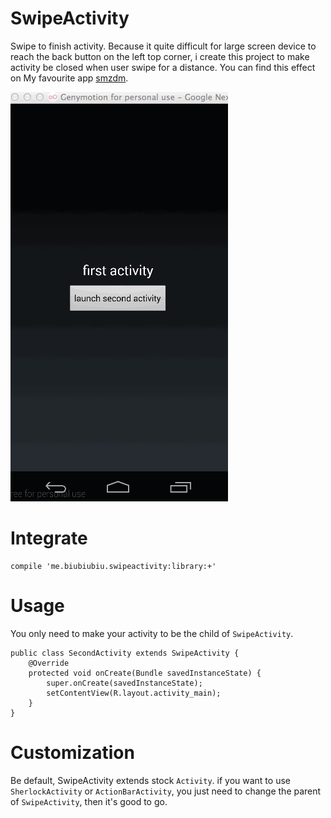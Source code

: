 SwipeActivity
=============

Swipe to finish activity. Because it quite difficult for large screen device to reach the back button on the left top corner, 
i create this project to make activity be closed when user swipe for a distance. You can find this effect on My favourite app [smzdm](https://play.google.com/store/apps/details?id=com.smzdm.client.android).

![](./slide2.gif)

Integrate
=========
    compile 'me.biubiubiu.swipeactivity:library:+'

Usage
=============
You only need to make your activity to be the child of `SwipeActivity`.
  
    public class SecondActivity extends SwipeActivity {
        @Override
        protected void onCreate(Bundle savedInstanceState) {
            super.onCreate(savedInstanceState);
            setContentView(R.layout.activity_main);
        }
    }
Customization
=============

Be default, SwipeActivity extends stock `Activity`. if you want to use `SherlockActivity` or `ActionBarActivity`, you just need to change the parent of `SwipeActivity`, then it's good to go.

